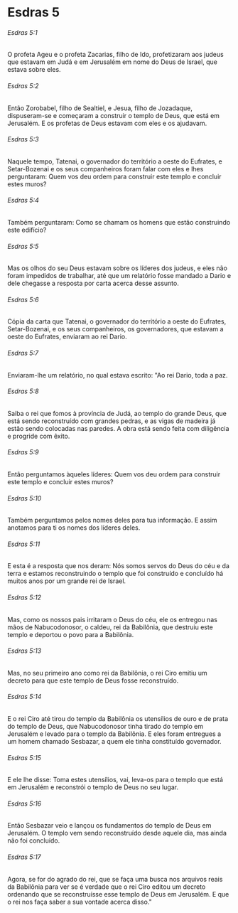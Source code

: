 # Esdras 5

###### Esdras 5:1

O profeta Ageu e o profeta Zacarias, filho de Ido, profetizaram aos judeus que estavam em Judá e em Jerusalém em nome do Deus de Israel, que estava sobre eles.

###### Esdras 5:2

Então Zorobabel, filho de Sealtiel, e Jesua, filho de Jozadaque, dispuseram-se e começaram a construir o templo de Deus, que está em Jerusalém. E os profetas de Deus estavam com eles e os ajudavam.

###### Esdras 5:3

Naquele tempo, Tatenai, o governador do território a oeste do Eufrates, e Setar-Bozenai e os seus companheiros foram falar com eles e lhes perguntaram: Quem vos deu ordem para construir este templo e concluir estes muros?

###### Esdras 5:4

Também perguntaram: Como se chamam os homens que estão construindo este edifício?

###### Esdras 5:5

Mas os olhos do seu Deus estavam sobre os líderes dos judeus, e eles não foram impedidos de trabalhar, até que um relatório fosse mandado a Dario e dele chegasse a resposta por carta acerca desse assunto.

###### Esdras 5:6

Cópia da carta que Tatenai, o governador do território a oeste do Eufrates, Setar-Bozenai, e os seus companheiros, os governadores, que estavam a oeste do Eufrates, enviaram ao rei Dario.

###### Esdras 5:7

Enviaram-lhe um relatório, no qual estava escrito: "Ao rei Dario, toda a paz.

###### Esdras 5:8

Saiba o rei que fomos à província de Judá, ao templo do grande Deus, que está sendo reconstruído com grandes pedras, e as vigas de madeira já estão sendo colocadas nas paredes. A obra está sendo feita com diligência e progride com êxito.

###### Esdras 5:9

Então perguntamos àqueles líderes: Quem vos deu ordem para construir este templo e concluir estes muros?

###### Esdras 5:10

Também perguntamos pelos nomes deles para tua informação. E assim anotamos para ti os nomes dos líderes deles.

###### Esdras 5:11

E esta é a resposta que nos deram: Nós somos servos do Deus do céu e da terra e estamos reconstruindo o templo que foi construído e concluído há muitos anos por um grande rei de Israel.

###### Esdras 5:12

Mas, como os nossos pais irritaram o Deus do céu, ele os entregou nas mãos de Nabucodonosor, o caldeu, rei da Babilônia, que destruiu este templo e deportou o povo para a Babilônia.

###### Esdras 5:13

Mas, no seu primeiro ano como rei da Babilônia, o rei Ciro emitiu um decreto para que este templo de Deus fosse reconstruído.

###### Esdras 5:14

E o rei Ciro até tirou do templo da Babilônia os utensílios de ouro e de prata do templo de Deus, que Nabucodonosor tinha tirado do templo em Jerusalém e levado para o templo da Babilônia. E eles foram entregues a um homem chamado Sesbazar, a quem ele tinha constituído governador.

###### Esdras 5:15

E ele lhe disse: Toma estes utensílios, vai, leva-os para o templo que está em Jerusalém e reconstrói o templo de Deus no seu lugar.

###### Esdras 5:16

Então Sesbazar veio e lançou os fundamentos do templo de Deus em Jerusalém. O templo vem sendo reconstruído desde aquele dia, mas ainda não foi concluído.

###### Esdras 5:17

Agora, se for do agrado do rei, que se faça uma busca nos arquivos reais da Babilônia para ver se é verdade que o rei Ciro editou um decreto ordenando que se reconstruísse esse templo de Deus em Jerusalém. E que o rei nos faça saber a sua vontade acerca disso."

